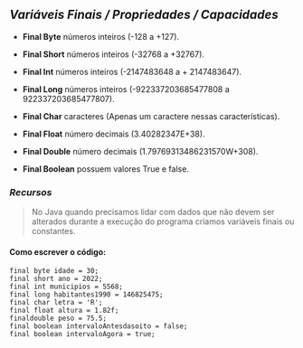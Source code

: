 ## _Variáveis Finais / Propriedades / Capacidades_ 

- **Final Byte** números inteiros (-128 a +127).

- **Final Short** números inteiros (-32768 a +32767).

- **Final Int** números inteiros (-2147483648 a + 2147483647).

- **Final Long** números inteiros (-922337203685477808 a 922337203685477807).

- **Final Char** caracteres (Apenas um caractere nessas características).

- **Final Float** número decimais (3.40282347E+38).

- **Final Double** número decimais (1.79769313486231570W+308).

- **Final Boolean** possuem valores True e false.

### _Recursos_
> No Java quando precisamos lidar com dados que não devem ser alterados durante a execução do programa criamos variáveis finais ou constantes.

#### Como escrever o código:

```
final byte idade = 30;
final short ano = 2022;
final int municipios = 5568;
final long habitantes1990 = 146825475;
final char letra = 'R';
final float altura = 1.82f;
finaldouble peso = 75.5;
final boolean intervaloAntesdasoito = false;
final boolean intervaloAgora = true;
